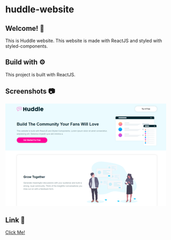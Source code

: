 # huddle-website

## Welcome! 👋

This is Huddle website. This website is made with ReactJS and styled with styled-components.

## Build with ⚙️

This project is built with ReactJS.

## Screenshots 📷

![](img/screenshot1.png)

## Link 🔗

[Click Me!](https://hudd1e.netlify.app/)

